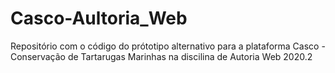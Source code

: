 # Casco-Aultoria_Web
Repositório com o código do prótotipo alternativo para a plataforma Casco - Conservação de Tartarugas Marinhas na discilina de Autoria Web 2020.2
